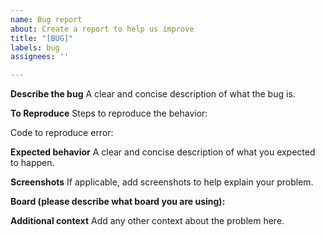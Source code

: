 ```yaml
---
name: Bug report
about: Create a report to help us improve
title: "[BUG]"
labels: bug
assignees: ''

---
```


**Describe the bug**
A clear and concise description of what the bug is.

**To Reproduce**
Steps to reproduce the behavior:

Code to reproduce error:

**Expected behavior**
A clear and concise description of what you expected to happen.

**Screenshots**
If applicable, add screenshots to help explain your problem.

**Board (please describe what board you are using):**

**Additional context**
Add any other context about the problem here.
